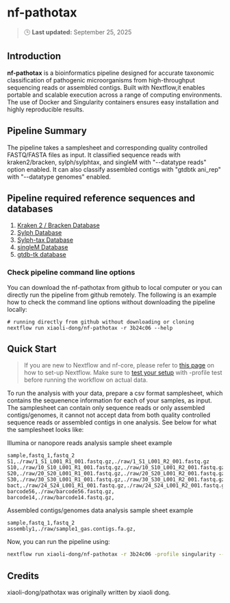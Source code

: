 # nf-pathotax
> 🕒 **Last updated:** September 25, 2025

## Introduction

**nf-pathotax** is a bioinformatics pipeline designed for accurate taxonomic classification of pathogenic microorganisms from high-throughput sequencing reads or assembled contigs. Built with Nextflow,it enables portable and scalable execution across a range of computing environments. The use of Docker and Singularity containers ensures easy installation and highly reproducible results.

## Pipeline Summary
The pipeline takes a samplesheet and corresponding quality controlled FASTQ/FASTA files as input. It classified sequence reads with kraken2/bracken, sylph/sylphtax, and singleM with "--datatype reads" option enabled. It can also classify assembled contigs with "gtdbtk ani_rep" with "--datatype genomes" enabled. 

## Pipeline required reference sequences and databases
1. [Kraken 2 / Bracken Database](https://benlangmead.github.io/aws-indexes/k2)
2. [Sylph Database](https://sylph-docs.github.io/pre%E2%80%90built-databases/)
3. [Sylph-tax Database](https://sylph-docs.github.io/sylph-tax/)
4. [singleM Database](https://wwood.github.io/singlem/tools/data)
5. [gtdb-tk database](https://ecogenomics.github.io/GTDBTk/installing/index.html)

### Check pipeline command line options
You can download the nf-pathotax from github to local computer or you can directly run the pipeline from github remotely. The following is an example how to check the command line options without downloading the pipeline locally:

```
# running directly from github without downloading or cloning
nextflow run xiaoli-dong/nf-pathotax -r 3b24c06 --help
```
## Quick Start
>If you are new to Nextflow and nf-core, please refer to [this page](https://nf-co.re/docs/usage/installation) on how to set-up Nextflow. Make sure to [test your setup](https://nf-co.re/docs/usage/introduction#how-to-run-a-pipeline) with -profile test before running the workflow on actual data.

To run the analysis with your data, prepare a csv format samplesheet, which contains the sequenence information for each of your samples, as input. The samplesheet can contain only sequence reads or only assembled contigs/genomes, it cannot not accept data from both quality controlled sequence reads or assembled contigs in one analysis. See below for what the samplesheet looks like:

Illumina or nanopore reads analysis sample sheet example
```
sample,fastq_1,fastq_2
S1,./raw/1_S1_L001_R1_001.fastq.gz,./raw/1_S1_L001_R2_001.fastq.gz
S10,./raw/10_S10_L001_R1_001.fastq.gz,./raw/10_S10_L001_R2_001.fastq.gz
S20,./raw/20_S20_L001_R1_001.fastq.gz,./raw/20_S20_L001_R2_001.fastq.gz
S30,./raw/30_S30_L001_R1_001.fastq.gz,./raw/30_S30_L001_R2_001.fastq.gz
bact,./raw/24_S24_L001_R1_001.fastq.gz,./raw/24_S24_L001_R2_001.fastq.gz
barcode56,./raw/barcode56.fastq.gz,
barcode14,./raw/barcode14.fastq.gz,
```

Assembled contigs/genomes data analysis sample sheet example
```
sample,fastq_1,fastq_2
assembly1,./raw/sample1_gas.contigs.fa.gz,
```

Now, you can run the pipeline using:

```bash
nextflow run xiaoli-dong/nf-pathotax -r 3b24c06 -profile singularity --input samplesheet.csv --datatype <reads or genomes> --platform illumina --outdir results --platform <illumina or nanopore> -resume

```

## Credits

xiaoli-dong/pathotax was originally written by xiaoli dong.


